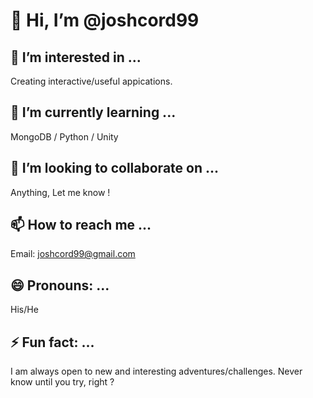 # 👋 Hi, I’m @joshcord99
## 👀 I’m interested in ...
Creating interactive/useful appications.
  
## 🌱 I’m currently learning ...
MongoDB / Python / Unity  
## 💞️ I’m looking to collaborate on ...
Anything, Let me know !
  
## 📫 How to reach me ...
Email: joshcord99@gmail.com

## 😄 Pronouns: ...
His/He
  
## ⚡ Fun fact: ...
I am always open to new and interesting adventures/challenges. Never know until you try, right ? 

<!---
joshcord99/joshcord99 is a ✨ special ✨ repository because its `README.md` (this file) appears on your GitHub profile.
You can click the Preview link to take a look at your changes.
--->
